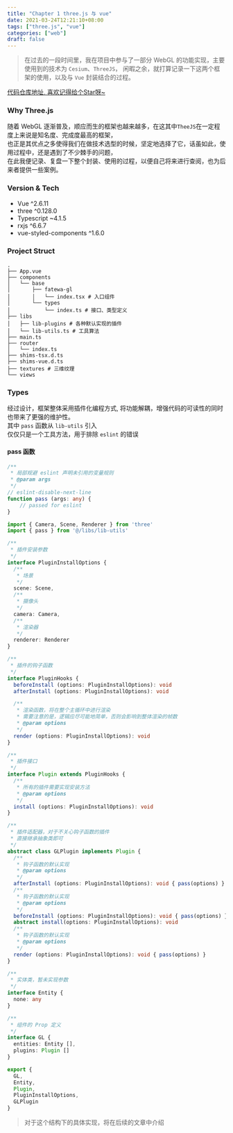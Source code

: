 ```yaml
---
title: "Chapter 1 three.js 与 vue"
date: 2021-03-24T12:21:10+08:00
tags: ["three.js", "vue"]
categories: ["web"]
draft: false
---
```



> 在过去的一段时间里，我在项目中参与了一部分 WebGL 的功能实现，主要使用到的技术为 `Cesium`、`ThreeJS`，
> 闲暇之余，就打算记录一下这两个框架的使用，以及与 `Vue` 封装结合的过程。

[代码仓库地址, 喜欢记得给个Star呀~](https://github.com/4everlynn/snippet-of-jobs/tree/threejs/L3%20ThreeJS)

### Why Three.js
随着 WebGL 逐渐普及，顺应而生的框架也越来越多，在这其中`TheeJS`在一定程度上来说是知名度、完成度最高的框架，  
也正是其优点之多使得我们在做技术选型的时候，坚定地选择了它，话虽如此，使用过程中，还是遇到了不少棘手的问题，  
在此我便记录、复盘一下整个封装、使用的过程，以便自己将来进行查阅，也为后来者提供一些案例。

### Version & Tech

- Vue ^2.6.11
- three ^0.128.0
- Typescript ~4.1.5
- rxjs ^6.6.7
- vue-styled-components ^1.6.0


### Project Struct

```tree
.
├── App.vue
├── components
│   └── base
│       ├── fatewa-gl 
│       │   └── index.tsx # 入口组件
│       └── types
│           └── index.ts # 接口、类型定义
├── libs
│   ├── lib-plugins # 各种默认实现的插件
│   └── lib-utils.ts # 工具算法
├── main.ts
├── router
│   └── index.ts
├── shims-tsx.d.ts
├── shims-vue.d.ts
├── textures # 三维纹理
└── views

```

### Types

经过设计，框架整体采用插件化编程方式, 将功能解耦，增强代码的可读性的同时也带来了更强的维护性。  
其中 `pass` 函数从 `lib-utils` 引入  
仅仅只是一个工具方法，用于排除 `eslint` 的错误

#### pass 函数

```ts
/**
 * 局部规避 eslint 声明未引用的变量规则
 * @param args
 */
// eslint-disable-next-line
function pass (args: any) {
    // passed for eslint
}
```

```ts
import { Camera, Scene, Renderer } from 'three'
import { pass } from '@/libs/lib-utils'

/**
 * 插件安装参数
 */
interface PluginInstallOptions {
  /**
   * 场景
   */
  scene: Scene,
  /**
   * 摄像头
   */
  camera: Camera,
  /**
   * 渲染器
   */
  renderer: Renderer
}

/**
 * 插件的钩子函数
 */
interface PluginHooks {
  beforeInstall (options: PluginInstallOptions): void
  afterInstall (options: PluginInstallOptions): void

  /**
   * 渲染函数，将在整个主循环中进行渲染
   * 需要注意的是，逻辑应尽可能地简单，否则会影响到整体渲染的帧数
   * @param options
   */
  render (options: PluginInstallOptions): void
}

/**
 * 插件接口
 */
interface Plugin extends PluginHooks {
  /**
   * 所有的插件需要实现安装方法
   * @param options
   */
  install (options: PluginInstallOptions): void
}

/**
 * 插件适配器，对于不关心钩子函数的插件
 * 直接继承抽象类即可
 */
abstract class GLPlugin implements Plugin {
  /**
   * 钩子函数的默认实现
   * @param options
   */
  afterInstall (options: PluginInstallOptions): void { pass(options) }
  /**
   * 钩子函数的默认实现
   * @param options
   */
  beforeInstall (options: PluginInstallOptions): void { pass(options) }
  abstract install(options: PluginInstallOptions): void
  /**
   * 钩子函数的默认实现
   * @param options
   */
  render (options: PluginInstallOptions): void { pass(options) }
}

/**
 * 实体类，暂未实现参数
 */
interface Entity {
  none: any
}

/**
 * 组件的 Prop 定义
 */
interface GL {
  entities: Entity [],
  plugins: Plugin []
}

export {
  GL,
  Entity,
  Plugin,
  PluginInstallOptions,
  GLPlugin
}

```


> 对于这个结构下的具体实现，将在后续的文章中介绍

